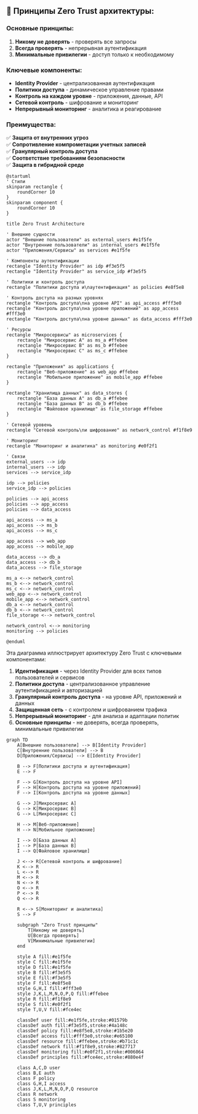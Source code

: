 
## 🔐 **Принципы Zero Trust архитектуры:**

### **Основные принципы:**
1. **Никому не доверять** - проверять все запросы
2. **Всегда проверять** - непрерывная аутентификация
3. **Минимальные привилегии** - доступ только к необходимому

### **Ключевые компоненты:**
- **Identity Provider** - централизованная аутентификация
- **Политики доступа** - динамическое управление правами
- **Контроль на каждом уровне** - приложения, данные, API
- **Сетевой контроль** - шифрование и мониторинг
- **Непрерывный мониторинг** - аналитика и реагирование

### **Преимущества:**
✅ **Защита от внутренних угроз**  
✅ **Сопротивление компрометации учетных записей**  
✅ **Гранулярный контроль доступа**  
✅ **Соответствие требованиям безопасности**  
✅ **Защита в гибридной среде**  

```plantuml
@startuml
' Стили
skinparam rectangle {
    roundCorner 10
}
skinparam component {
    roundCorner 10
}

title Zero Trust Architecture

' Внешние сущности
actor "Внешние пользователи" as external_users #e1f5fe
actor "Внутренние пользователи" as internal_users #e1f5fe
actor "Приложения/Сервисы" as services #e1f5fe

' Компоненты аутентификации
rectangle "Identity Provider" as idp #f3e5f5
rectangle "Identity Provider" as service_idp #f3e5f5

' Политики и контроль доступа
rectangle "Политики доступа и\nаутентификация" as policies #e8f5e8

' Контроль доступа на разных уровнях
rectangle "Контроль доступа\nна уровне API" as api_access #fff3e0
rectangle "Контроль доступа\nна уровне приложений" as app_access #fff3e0
rectangle "Контроль доступа\nна уровне данных" as data_access #fff3e0

' Ресурсы
rectangle "Микросервисы" as microservices {
    rectangle "Микросервис A" as ms_a #ffebee
    rectangle "Микросервис B" as ms_b #ffebee
    rectangle "Микросервис C" as ms_c #ffebee
}

rectangle "Приложения" as applications {
    rectangle "Веб-приложение" as web_app #ffebee
    rectangle "Мобильное приложение" as mobile_app #ffebee
}

rectangle "Хранилища данных" as data_stores {
    rectangle "База данных A" as db_a #ffebee
    rectangle "База данных B" as db_b #ffebee
    rectangle "Файловое хранилище" as file_storage #ffebee
}

' Сетевой уровень
rectangle "Сетевой контроль\nи шифрование" as network_control #f1f8e9

' Мониторинг
rectangle "Мониторинг и аналитика" as monitoring #e0f2f1

' Связи
external_users --> idp
internal_users --> idp
services --> service_idp

idp --> policies
service_idp --> policies

policies --> api_access
policies --> app_access
policies --> data_access

api_access --> ms_a
api_access --> ms_b
api_access --> ms_c

app_access --> web_app
app_access --> mobile_app

data_access --> db_a
data_access --> db_b
data_access --> file_storage

ms_a <--> network_control
ms_b <--> network_control
ms_c <--> network_control
web_app <--> network_control
mobile_app <--> network_control
db_a <--> network_control
db_b <--> network_control
file_storage <--> network_control

network_control <--> monitoring
monitoring --> policies

@enduml
```

Эта диаграмма иллюстрирует архитектуру Zero Trust с ключевыми компонентами:
1. **Идентификация** - через Identity Provider для всех типов пользователей и сервисов
2. **Политики доступа** - централизованное управление аутентификацией и авторизацией
3. **Гранулярный контроль доступа** - на уровне API, приложений и данных
4. **Защищенная сеть** - с контролем и шифрованием трафика
5. **Непрерывный мониторинг** - для анализа и адаптации политик
6. **Основные принципы** - не доверять, всегда проверять, минимальные привилегии

```mermaid
graph TD
    A[Внешние пользователи] --> B[Identity Provider]
    C[Внутренние пользователи] --> B
    D[Приложения/Сервисы] --> E[Identity Provider]
    
    B --> F[Политики доступа и аутентификация]
    E --> F
    
    F --> G[Контроль доступа на уровне API]
    F --> H[Контроль доступа на уровне приложений]
    F --> I[Контроль доступа на уровне данных]
    
    G --> J[Микросервис A]
    G --> K[Микросервис B]
    G --> L[Микросервис C]
    
    H --> M[Веб-приложение]
    H --> N[Мобильное приложение]
    
    I --> O[База данных A]
    I --> P[База данных B]
    I --> Q[Файловое хранилище]
    
    J <--> R[Сетевой контроль и шифрование]
    K <--> R
    L <--> R
    M <--> R
    N <--> R
    O <--> R
    P <--> R
    Q <--> R
    
    R <--> S[Мониторинг и аналитика]
    S --> F
    
    subgraph "Zero Trust принципы"
        T[Никому не доверять]
        U[Всегда проверять]
        V[Минимальные привилегии]
    end
    
    style A fill:#e1f5fe
    style C fill:#e1f5fe
    style D fill:#e1f5fe
    style B fill:#f3e5f5
    style E fill:#f3e5f5
    style F fill:#e8f5e8
    style G,H,I fill:#fff3e0
    style J,K,L,M,N,O,P,Q fill:#ffebee
    style R fill:#f1f8e9
    style S fill:#e0f2f1
    style T,U,V fill:#fce4ec
    
    classDef user fill:#e1f5fe,stroke:#01579b
    classDef auth fill:#f3e5f5,stroke:#4a148c
    classDef policy fill:#e8f5e8,stroke:#1b5e20
    classDef access fill:#fff3e0,stroke:#e65100
    classDef resource fill:#ffebee,stroke:#b71c1c
    classDef network fill:#f1f8e9,stroke:#827717
    classDef monitoring fill:#e0f2f1,stroke:#006064
    classDef principles fill:#fce4ec,stroke:#880e4f
    
    class A,C,D user
    class B,E auth
    class F policy
    class G,H,I access
    class J,K,L,M,N,O,P,Q resource
    class R network
    class S monitoring
    class T,U,V principles
```
